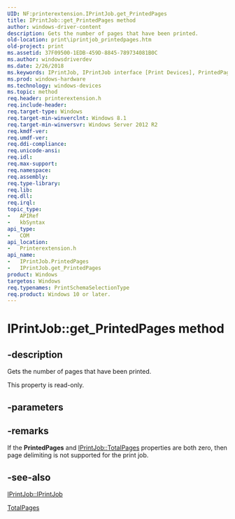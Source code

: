 ```yaml
---
UID: NF:printerextension.IPrintJob.get_PrintedPages
title: IPrintJob::get_PrintedPages method
author: windows-driver-content
description: Gets the number of pages that have been printed.
old-location: print\iprintjob_printedpages.htm
old-project: print
ms.assetid: 37F09500-1EDB-459D-8845-789734081B0C
ms.author: windowsdriverdev
ms.date: 2/26/2018
ms.keywords: IPrintJob, IPrintJob interface [Print Devices], PrintedPages property, IPrintJob.PrintedPages, IPrintJob::get_PrintedPages, PrintedPages property [Print Devices], PrintedPages property [Print Devices], IPrintJob interface, get_PrintedPages, get_PrintedPages,IPrintJob.get_PrintedPages, print.iprintjob_printedpages, printerextension/IPrintJob::PrintedPages, printerextension/IPrintJob::get_PrintedPages
ms.prod: windows-hardware
ms.technology: windows-devices
ms.topic: method
req.header: printerextension.h
req.include-header: 
req.target-type: Windows
req.target-min-winverclnt: Windows 8.1
req.target-min-winversvr: Windows Server 2012 R2
req.kmdf-ver: 
req.umdf-ver: 
req.ddi-compliance: 
req.unicode-ansi: 
req.idl: 
req.max-support: 
req.namespace: 
req.assembly: 
req.type-library: 
req.lib: 
req.dll: 
req.irql: 
topic_type:
-	APIRef
-	kbSyntax
api_type:
-	COM
api_location:
-	Printerextension.h
api_name:
-	IPrintJob.PrintedPages
-	IPrintJob.get_PrintedPages
product: Windows
targetos: Windows
req.typenames: PrintSchemaSelectionType
req.product: Windows 10 or later.
---
```


# IPrintJob::get_PrintedPages method


## -description


Gets the number of pages that have been printed.

This property is read-only.


## -parameters


## -remarks



If the <b>PrintedPages</b> and <a href="https://msdn.microsoft.com/1035337F-2EDD-4538-AF39-3828B6DE424B">IPrintJob::TotalPages</a> properties are both zero, then page delimiting is not supported for the print job.




## -see-also




<a href="https://msdn.microsoft.com/068E53EC-26B8-48E7-A605-081709C94043">IPrintJob::IPrintJob</a>



<a href="https://msdn.microsoft.com/library/windows/hardware/dn265411">TotalPages</a>
 

 

